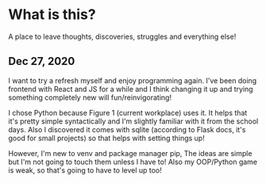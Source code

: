 # What is this?

A place to leave thoughts, discoveries, struggles and everything else!

## Dec 27, 2020

I want to try a refresh myself and enjoy programming again. I've been doing frontend with React and JS for a while and I think changing it up and trying something completely new will fun/reinvigorating!

I chose Python because Figure 1 (current workplace) uses it. It helps that it's pretty simple syntactically and I'm slightly familiar with it from the school days. Also I discovered it comes with sqlite (according to Flask docs, it's good for small projects) so that helps with setting things up!

However, I'm new to venv and package manager pip, The ideas are simple but I'm not going to touch them unless I have to! Also my OOP/Python game is weak, so that's going to have to level up too!
